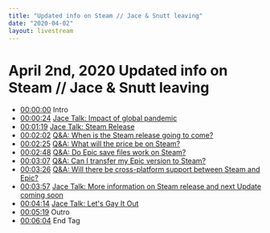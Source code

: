 ```yaml
---
title: "Updated info on Steam // Jace & Snutt leaving"
date: "2020-04-02"
layout: livestream
---
```

# April 2nd, 2020 Updated info on Steam // Jace & Snutt leaving
* [00:00:00](https://youtu.be/BmKMv6SZJ5M?t=0) Intro
* [00:00:24](https://youtu.be/BmKMv6SZJ5M?t=24) [Jace Talk: Impact of global pandemic](./transcriptions/yt-BmKMv6SZJ5M,24.68,79.06.md)
* [00:01:19](https://youtu.be/BmKMv6SZJ5M?t=79) [Jace Talk: Steam Release](./transcriptions/yt-BmKMv6SZJ5M,79.06,122.12.md)
* [00:02:02](https://youtu.be/BmKMv6SZJ5M?t=122) [Q&A: When is the Steam release going to come?](./transcriptions/yt-BmKMv6SZJ5M,122.12,145.62.md)
* [00:02:25](https://youtu.be/BmKMv6SZJ5M?t=145) [Q&A: What will the price be on Steam?](./transcriptions/yt-BmKMv6SZJ5M,145.62,168.98.md)
* [00:02:48](https://youtu.be/BmKMv6SZJ5M?t=168) [Q&A: Do Epic save files work on Steam?](./transcriptions/yt-BmKMv6SZJ5M,168.98,187.22.md)
* [00:03:07](https://youtu.be/BmKMv6SZJ5M?t=187) [Q&A: Can I transfer my Epic version to Steam?](./transcriptions/yt-BmKMv6SZJ5M,187.22,206.74.md)
* [00:03:26](https://youtu.be/BmKMv6SZJ5M?t=206) [Q&A: Will there be cross-platform support between Steam and Epic?](./transcriptions/yt-BmKMv6SZJ5M,206.74,237.3.md)
* [00:03:57](https://youtu.be/BmKMv6SZJ5M?t=237) [Jace Talk: More information on Steam release and next Update coming soon](./transcriptions/yt-BmKMv6SZJ5M,237.3,254.96.md)
* [00:04:14](https://youtu.be/BmKMv6SZJ5M?t=254) [Jace Talk: Let's Gay It Out](./transcriptions/yt-BmKMv6SZJ5M,254.96,319.04.md)
* [00:05:19](https://youtu.be/BmKMv6SZJ5M?t=319) Outro
* [00:06:04](https://youtu.be/BmKMv6SZJ5M?t=364) End Tag
